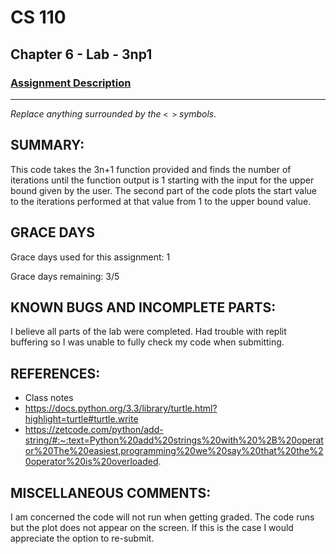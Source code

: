 # CS 110
## Chapter 6 - Lab - 3np1

### [Assignment Description](https://docs.google.com/document/d/1k8qs8vIsvlLiU3KX9Uql6LjVPWp0CBAjo_oArBhH2k4/edit?usp=sharing)

***

_Replace anything surrounded by the `< >` symbols._

## SUMMARY:
This code takes the 3n+1 function provided and finds the number of iterations until the function output is 1 starting with the input for the upper bound given by the user. The second part of the code plots the start value to the iterations performed at that value from 1 to the upper bound value.

## GRACE DAYS
Grace days used for this assignment: 1

Grace days remaining: 3/5

## KNOWN BUGS AND INCOMPLETE PARTS:
I believe all parts of the lab were completed. Had trouble with replit buffering so I was unable to fully check my code when submitting.

## REFERENCES:
- Class notes
- https://docs.python.org/3.3/library/turtle.html?highlight=turtle#turtle.write
- https://zetcode.com/python/add-string/#:~:text=Python%20add%20strings%20with%20%2B%20operator%20The%20easiest,programming%20we%20say%20that%20the%20operator%20is%20overloaded.

## MISCELLANEOUS COMMENTS:
I am concerned the code will not run when getting graded. The code runs but the plot does not appear on the screen. If this is the case I would appreciate the option to re-submit. 